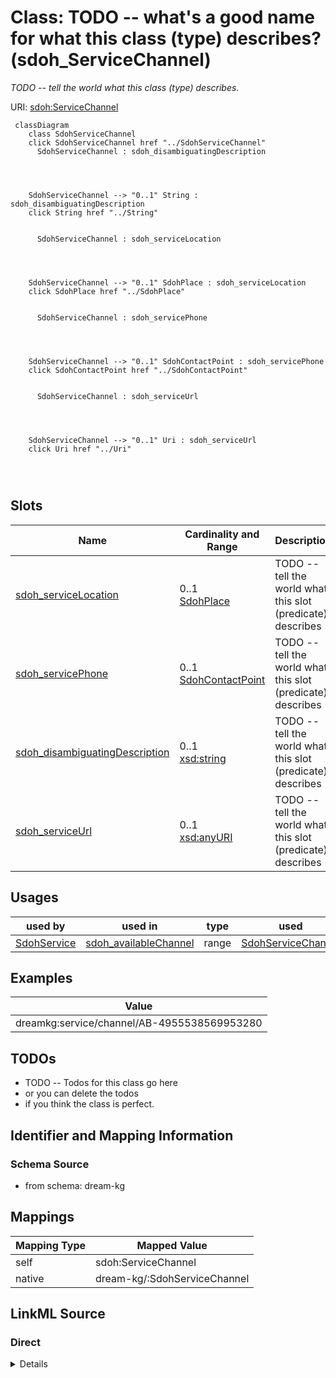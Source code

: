 

# Class: TODO -- what's a good name for what this class (type) describes? (sdoh_ServiceChannel)


_TODO -- tell the world what this class (type) describes._





URI: [sdoh:ServiceChannel](http://schema.org/ServiceChannel)






```mermaid
 classDiagram
    class SdohServiceChannel
    click SdohServiceChannel href "../SdohServiceChannel"
      SdohServiceChannel : sdoh_disambiguatingDescription
        
          
    
    
    SdohServiceChannel --> "0..1" String : sdoh_disambiguatingDescription
    click String href "../String"

        
      SdohServiceChannel : sdoh_serviceLocation
        
          
    
    
    SdohServiceChannel --> "0..1" SdohPlace : sdoh_serviceLocation
    click SdohPlace href "../SdohPlace"

        
      SdohServiceChannel : sdoh_servicePhone
        
          
    
    
    SdohServiceChannel --> "0..1" SdohContactPoint : sdoh_servicePhone
    click SdohContactPoint href "../SdohContactPoint"

        
      SdohServiceChannel : sdoh_serviceUrl
        
          
    
    
    SdohServiceChannel --> "0..1" Uri : sdoh_serviceUrl
    click Uri href "../Uri"

        
      
```




<!-- no inheritance hierarchy -->


## Slots

| Name | Cardinality and Range | Description | Inheritance |
| ---  | --- | --- | --- |
| [sdoh_serviceLocation](../slots/sdoh_serviceLocation.md) | 0..1 <br/> [SdohPlace](../classes/SdohPlace.md) | TODO -- tell the world what this slot (predicate) describes | direct |
| [sdoh_servicePhone](../slots/sdoh_servicePhone.md) | 0..1 <br/> [SdohContactPoint](../classes/SdohContactPoint.md) | TODO -- tell the world what this slot (predicate) describes | direct |
| [sdoh_disambiguatingDescription](../slots/sdoh_disambiguatingDescription.md) | 0..1 <br/> [xsd:string](http://www.w3.org/2001/XMLSchema#string) | TODO -- tell the world what this slot (predicate) describes | direct |
| [sdoh_serviceUrl](../slots/sdoh_serviceUrl.md) | 0..1 <br/> [xsd:anyURI](http://www.w3.org/2001/XMLSchema#anyURI) | TODO -- tell the world what this slot (predicate) describes | direct |





## Usages

| used by | used in | type | used |
| ---  | --- | --- | --- |
| [SdohService](../classes/SdohService.md) | [sdoh_availableChannel](../slots/sdoh_availableChannel.md) | range | [SdohServiceChannel](../classes/SdohServiceChannel.md) |







## Examples

| Value |
| --- |
| dreamkg:service/channel/AB-4955538569953280 |

## TODOs

* TODO -- Todos for this class go here
* or you can delete the todos
* if you think the class is perfect.

## Identifier and Mapping Information







### Schema Source


* from schema: dream-kg




## Mappings

| Mapping Type | Mapped Value |
| ---  | ---  |
| self | sdoh:ServiceChannel |
| native | dream-kg/:SdohServiceChannel |







## LinkML Source

<!-- TODO: investigate https://stackoverflow.com/questions/37606292/how-to-create-tabbed-code-blocks-in-mkdocs-or-sphinx -->

### Direct

<details>
```yaml
name: sdoh_ServiceChannel
description: TODO -- tell the world what this class (type) describes.
title: TODO -- what's a good name for what this class (type) describes?
todos:
- TODO -- Todos for this class go here
- or you can delete the todos
- if you think the class is perfect.
notes:
- There are 174 instances of this class.
examples:
- value: dreamkg:service/channel/AB-4955538569953280
from_schema: dream-kg
slots:
- sdoh_serviceLocation
- sdoh_servicePhone
- sdoh_disambiguatingDescription
- sdoh_serviceUrl
class_uri: sdoh:ServiceChannel

```
</details>

### Induced

<details>
```yaml
name: sdoh_ServiceChannel
description: TODO -- tell the world what this class (type) describes.
title: TODO -- what's a good name for what this class (type) describes?
todos:
- TODO -- Todos for this class go here
- or you can delete the todos
- if you think the class is perfect.
notes:
- There are 174 instances of this class.
examples:
- value: dreamkg:service/channel/AB-4955538569953280
from_schema: dream-kg
attributes:
  sdoh_serviceLocation:
    name: sdoh_serviceLocation
    description: TODO -- tell the world what this slot (predicate) describes.
    todos:
    - TODO -- Todos for this slot go here
    - or you can delete the todos
    - if you think the class is perfect.
    comments:
    - 87 occurrences with subject type sdoh_ServiceChannel and object type sdoh_Place.
    examples:
    - value: dreamkg:service/channel/P-6566876511207424 sdoh:serviceLocation dreamkg:service/location/6566876511207424
    from_schema: dream-kg
    rank: 1000
    slot_uri: sdoh:serviceLocation
    alias: sdoh_serviceLocation
    owner: sdoh_ServiceChannel
    domain_of:
    - sdoh_ServiceChannel
    range: sdoh_Place
  sdoh_servicePhone:
    name: sdoh_servicePhone
    description: TODO -- tell the world what this slot (predicate) describes.
    todos:
    - TODO -- Todos for this slot go here
    - or you can delete the todos
    - if you think the class is perfect.
    comments:
    - 87 occurrences with subject type sdoh_ServiceChannel and object type sdoh_ContactPoint.
    examples:
    - value: dreamkg:service/channel/P-6494806799548416 sdoh:servicePhone dreamkg:service/phone/6494806799548416
    from_schema: dream-kg
    rank: 1000
    slot_uri: sdoh:servicePhone
    alias: sdoh_servicePhone
    owner: sdoh_ServiceChannel
    domain_of:
    - sdoh_ServiceChannel
    range: sdoh_ContactPoint
  sdoh_disambiguatingDescription:
    name: sdoh_disambiguatingDescription
    description: TODO -- tell the world what this slot (predicate) describes.
    todos:
    - TODO -- Todos for this slot go here
    - or you can delete the todos
    - if you think the class is perfect.
    comments:
    - 174 occurrences with subject type sdoh_ServiceChannel and object type string.
    examples:
    - value: dreamkg:service/channel/P-4895435468308480 sdoh:disambiguatingDescription
        Provider
    from_schema: dream-kg
    rank: 1000
    slot_uri: sdoh:disambiguatingDescription
    alias: sdoh_disambiguatingDescription
    owner: sdoh_ServiceChannel
    domain_of:
    - sdoh_ServiceChannel
    range: string
  sdoh_serviceUrl:
    name: sdoh_serviceUrl
    description: TODO -- tell the world what this slot (predicate) describes.
    todos:
    - TODO -- Todos for this slot go here
    - or you can delete the todos
    - if you think the class is perfect.
    comments:
    - 188 occurrences with subject type sdoh_ServiceChannel and object type uri.
    examples:
    - value: dreamkg:service/channel/P-4785885511417856 sdoh:serviceUrl https://www.bebashi.org/hunger-relief/
    from_schema: dream-kg
    rank: 1000
    slot_uri: sdoh:serviceUrl
    alias: sdoh_serviceUrl
    owner: sdoh_ServiceChannel
    domain_of:
    - sdoh_ServiceChannel
    range: uri
class_uri: sdoh:ServiceChannel

```
</details>
